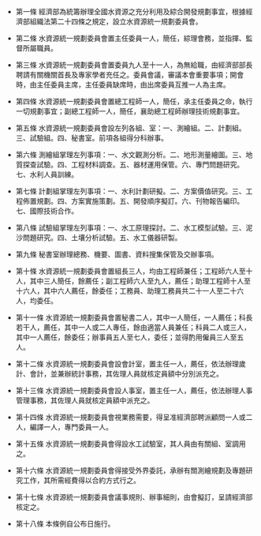* 第一條 經濟部為統籌辦理全國水資源之充分利用及綜合開發規劃事宜，根據經濟部組織法第二十四條之規定，設立水資源統一規劃委員會。

* 第二條 水資源統一規劃委員會置主任委員一人，簡任，綜理會務，並指揮、監督所屬職員。

* 第三條 水資源統一規劃委員會置委員九人至十一人，為無給職，由經濟部部長聘請有關機關首長及專家學者充任之。委員會議，審議本會重要事項；開會時，由主任委員主席，主任委員缺席時，由出席委員互推一人為主席。

* 第四條 水資源統一規劃委員會置總工程師一人，簡任，承主任委員之命，執行一切規劃事宜；副總工程師一人，簡任，襄助總工程師辦理技術規劃事宜。

* 第五條 水資源統一規劃委員會設左列各組、室：一、測繪組。二、計劃組。三、試驗組。四、秘書室。前項各組得分科辦事。

* 第六條 測繪組掌理左列事項：一、水文觀測分析。二、地形測量繪圖。三、地質探查試驗。四、工程材料調查。五、器材運用保管。六、專門問題研究。七、水利人員訓練。

* 第七條 計劃組掌理左列事項：一、水利計劃研擬。二、方案價值研究。三、工程佈置規劃。四、方案實施策劃。五、開發順序擬訂。六、刊物報告編印。七、國際技術合作。

* 第八條 試驗組掌理左列事項：一、水工原理探討。二、水工模型試驗。三、泥沙問題研究。四、土壤分析試驗。五、水工儀器研製。

* 第九條 秘書室辦理總務、機要、圖書、資料搜集保管及交辦事項。

* 第十條 水資源統一規劃委員會置組長三人，均由工程師兼任；工程師六人至十人，其中三人簡任，餘薦任；副工程師六人至九人，薦任；助理工程師十人至十六人，其中六人薦任，餘委任；工務員、助理工務員共二十一人至二十六人，均委任。

* 第十一條 水資源統一規劃委員會置秘書二人，其中一人簡任，一人薦任；科長若干人，薦任，其中一人或二人專任，餘由適當人員兼任；科員二人或三人，其中一人薦任，餘委任；辦事員五人至七人，委任；並得酌用僱員三人至五人。

* 第十二條 水資源統一規劃委員會設會計室，置主任一人，薦任，依法辦理歲計、會計，並兼辦統計事務，其佐理人員就核定員額中分別派充之。

* 第十三條 水資源統一規劃委員會設人事室，置主任一人，薦任，依法辦理人事管理事務，其佐理人員就核定員額中派充之。

* 第十四條 水資源統一規劃委員會視業務需要，得呈准經濟部聘派顧問一人或二人，編譯一人，專門委員一人。

* 第十五條 水資源統一規劃委員會得設水工試驗室，其人員由有關組、室調用之。

* 第十六條 水資源統一規劃委員會得接受外界委託，承辦有關測繪規劃及專題研究工作，其所需經費得以合約方式行之。

* 第十七條 水資源統一規劃委員會議事規則、辦事細則，由會擬訂，呈請經濟部核定之。

* 第十八條 本條例自公布日施行。

